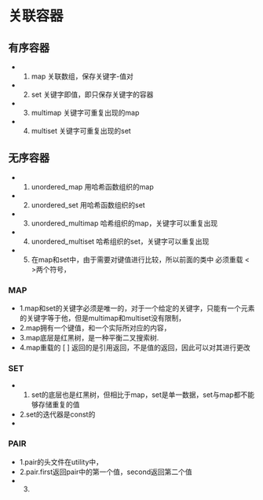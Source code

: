 # 关联容器
## 有序容器
- 1. map 				 	 关联数组，保存关键字-值对
- 2. set		  				关键字即值，即只保存关键字的容器
- 3. multimap				关键字可重复出现的map
- 4. multiset			 	 关键字可重复出现的set
## 无序容器
- 1. unordered_map					用哈希函数组织的map
- 2. unordered_set			 	  	用哈希函数组织的set
- 3. unordered_multimap  	 	哈希组织的map，关键字可以重复出现
- 4. unordered_multiset				哈希组织的set，关键字可以重复出现
- 5. 在map和set中，由于需要对键值进行比较，所以前面的类中
必须重载 < >两个符号，


### MAP
 *   1.map和set的关键字必须是唯一的，对于一个给定的关键字，只能有一个元素的关键字等于他，但是multimap和multiset没有限制， 
 *   2.map拥有一个键值，和一个实际所对应的内容，
 *   3.map底层是红黑树，是一种平衡二叉搜索树.
 *   4.map重载的 [ ] 返回的是引用返回，不是值的返回，因此可以对其进行更改
 ### SET
 - 1. set的底层也是红黑树，但相比于map，set是单一数据，set与map都不能够存储重复的值
 - 2.set的迭代器是const的
 - 
### PAIR
- 1.pair的头文件在utility中，
- 2.pair.first返回pair中的第一个值，second返回第二个值
- 3.